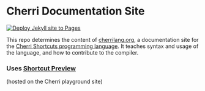 # Cherri Documentation Site

[![Deploy Jekyll site to Pages](https://github.com/electrikmilk/cherrilang.org/actions/workflows/pages.yml/badge.svg)](https://github.com/electrikmilk/cherrilang.org/actions/workflows/pages.yml)

This repo determines the content of [cherrilang.org](https://cherrilang.org), a documentation site for the [Cherri Shortcuts programming language](https://github.com/electrikmilk/cherri). It teaches syntax and usage of the language, and how to contribute to the compiler.

### Uses [Shortcut Preview](https://github.com/electrikmilk/preview-shortcut)
(hosted on the Cherri playground site)
